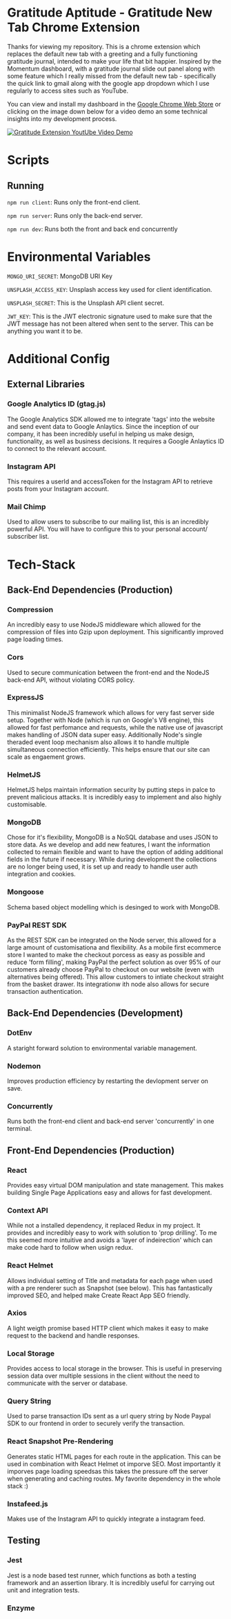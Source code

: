 # Gratitude Aptitude - Gratitude New Tab Chrome Extension

Thanks for viewing my repository. This is a chrome extension which replaces the default new tab with a greeting and a fully functioning gratitude journal, intended to make your life that bit happier. Inspired by the Momentum dashboard, with a gratitude journal slide out panel along with some feature which I really missed from the default new tab - specifically the quick link to gmail along with the google app dropdown which I use regularly to access sites such as YouTube. 

You can view and install my dashboard in the [Google Chrome Web Store](https://chrome.google.com/webstore/detail/gratitude-aptitude/jnjclhcllckpffefgaibgmkaehdibppo?authuser=0&hl=en) or clicking on the image down below for a video demo an some technical insights into my development process.

[![Gratitude Extension YoutUbe Video Demo](https://res.cloudinary.com/eastcott-and-burgess/image/upload/v1561817628/Capture2_yehz0z.jpg)](https://www.youtube.com/watch?v=8NuGFa7ICes)

# Scripts
## Running
`npm run client`: Runs only the front-end client.

`npm run server`: Runs only the back-end server.

`npm run dev`: Runs both the front and back end concurrently

# Environmental Variables

`MONGO_URI_SECRET`: MongoDB URI Key

`UNSPLASH_ACCESS_KEY`: Unsplash access key used for client identification. 

`UNSPLASH_SECRET`: This is the Unsplash API client secret.

`JWT_KEY`: This is the JWT electronic signature used to make sure that the JWT message has not been altered when sent to the server. This can be anything you want it to be. 

# Additional Config

## External Libraries

### Google Analytics ID (gtag.js)
The Google Analytics SDK allowed me to integrate 'tags' into the website and send event data to Google Anlaytics. Since the inception of our company, it has been incredibly useful in helping us make design, functionality, as well as business decisions. It requires a Google Anlaytics ID to connect to the relevant account. 

### Instagram API 
This requires a userId and accessToken for the Instagram API to retrieve posts from your Instagram account. 

### Mail Chimp 
Used to allow users to subscribe to our mailing list, this is an incredibly powerful API. You will have to configure this to your personal account/ subscriber list. 

# Tech-Stack
## Back-End Dependencies (Production)

### Compression
An incredibly easy to use NodeJS middleware which allowed for the compression of files into Gzip upon deployment. This significantly improved page loading times. 

### Cors 
Used to secure communication between the front-end and the NodeJS back-end API, without violating CORS policy. 

### ExpressJS
This minimalist NodeJS framework which allows for very fast server side setup. Together with Node (which is run on Google's V8 engine), this allowed for fast perfomance and requests, while the native use of javascript makes handling of JSON data super easy. Additionally Node's single theraded event loop mechanism also allows it to handle multiple simultaneous connection efficiently. This helps ensure that our site can scale as engaement grows. 

### HelmetJS
HelmetJS helps maintain information security by putting steps in palce to prevent malicious attacks. It is incredibly easy to implement and also highly customisable.

### MongoDB
Chose for it's flexibility, MongoDB is a NoSQL database and uses JSON to store data. As we develop and add new features, I want the information collected to remain flexible and want to have the option of adding additional fields in the future if necessary. While during development the collections are no longer being used, it is set up and ready to handle user auth integration and cookies. 

### Mongoose 
Schema based object modelling which is desinged to work with MongoDB. 

### PayPal REST SDK
As the REST SDK can be integrated on the Node server, this allowed for a large amount of customisationa and flexibility. As a mobile first ecommerce store I wanted to make the checkout porcess as easy as possible and reduce 'form filling', making PayPal the perfect solution as over 95% of our customers already choose PayPal to checkout on our website (even with alternatives being offered). This allow customers to intiate checkout straight from the basket drawer. Its integrationw ith node also allows for secure transaction authentication. 

## Back-End Dependencies (Development)

### DotEnv 
A staright forward solution to environmental variable management.  

### Nodemon
Improves production efficiency by restarting the devlopment server on save. 

### Concurrently 
Runs both the front-end client and back-end server 'concurrently' in one terminal.

## Front-End Dependencies (Production)

### React
Provides easy virtual DOM manipulation and state management. This makes building Single Page Applications easy and allows for fast development. 

### Context API
While not a installed dependency, it replaced Redux in my project. It provides and incredibly easy to work with solution to 'prop drilling'. To me this seemed more intuitive and avoids a 'layer of indeirection' which can make code hard to follow when usign redux. 

### React Helmet
Allows individual setting of Title and metadata for each page when used with a pre renderer such as Snapshot (see below). This has fantastically improved SEO, and helped make Create React App SEO friendly. 

### Axios
A light weigth promise based HTTP client which makes it easy to make request to the backend and handle responses. 

### Local Storage
Provides access to local storage in the browser. This is useful in preserving session data over multiple sessions in the client without the need to communicate with the server or database. 

### Query String
Used to parse transaction IDs sent as a url query string by Node Paypal SDK to our frontend in order to securely verify the transaction.

### React Snapshot Pre-Rendering
Generates static HTML pages for each route in the application. This can be used in combination with React Helmet ot imporve SEO. Most importantly it imporves page loading speedsas this takes the pressure off the server when generating and caching routes. My favorite dependency in the whole stack :)

### Instafeed.js 
Makes use of the Instagram API to quickly integrate a instagram feed.

## Testing

### Jest
Jest is a node based test runner, which functions as both a testing framework and an assertion library. It is incredibly useful for carrying out unit and integration tests. 

### Enzyme 
